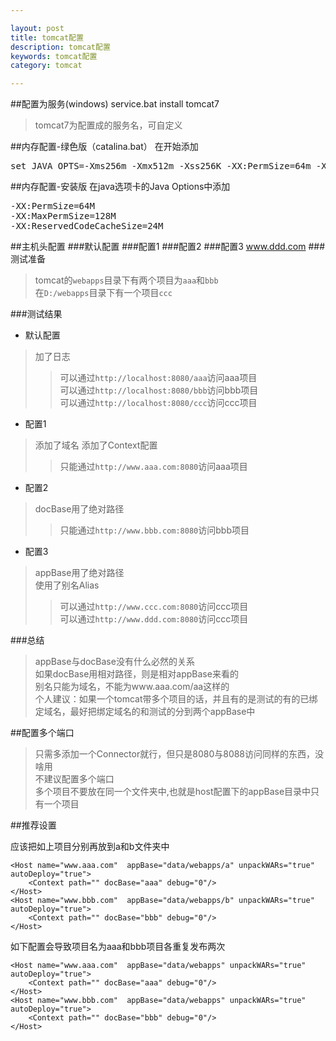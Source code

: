 ```yaml
---

layout: post
title: tomcat配置
description: tomcat配置
keywords: tomcat配置
category: tomcat

---
```

##配置为服务(windows)
	service.bat install tomcat7
> tomcat7为配置成的服务名，可自定义

##内存配置-绿色版（catalina.bat）
在开始添加
<pre>
set JAVA_OPTS=-Xms256m -Xmx512m -Xss256K -XX:PermSize=64m -XX:MaxPermSize=128m 
</pre>

##内存配置-安装版
在java选项卡的Java Options中添加
<pre>
-XX:PermSize=64M
-XX:MaxPermSize=128M
-XX:ReservedCodeCacheSize=24M
</pre>

##主机头配置
###默认配置
	<Host name="localhost"  appBase="webapps" unpackWARs="true" autoDeploy="true">
		<Valve className="org.apache.catalina.valves.AccessLogValve" directory="logs" prefix="localhost_access_log." suffix=".txt"  pattern="%h %l %u %t &quot;%r&quot; %s %b" />
	</Host>
###配置1
	<Host name="www.aaa.com"  appBase="webapps" unpackWARs="true" autoDeploy="true">
		<Context path="" docBase="aaa" debug="0"/>
	</Host>
###配置2
	<Host name="www.bbb.com"  appBase="webapps" unpackWARs="true" autoDeploy="true">
		<Context path="" docBase="D:/Program Files (x86)/apache-tomcat-7.0.55/webapps/bbb" debug="0"/>
	</Host>
###配置3
	<Host name="www.ccc.com"  appBase="D:/webapps" unpackWARs="true" autoDeploy="true">
		<Alias>www.ddd.com</Alias>
		<Context path="" docBase="ccc" debug="0"/>
	</Host>
###测试准备
> tomcat的`webapps`目录下有两个项目为`aaa`和`bbb`  
> 在`D:/webapps`目录下有一个项目`ccc`

###测试结果
- 默认配置
> 加了日志 
> > 可以通过`http://localhost:8080/aaa`访问aaa项目   
> > 可以通过`http://localhost:8080/bbb`访问bbb项目   
> > 可以通过`http://localhost:8080/ccc`访问ccc项目   

- 配置1
> 添加了域名 
> 添加了Context配置
> > 只能通过`http://www.aaa.com:8080`访问aaa项目   

- 配置2
> docBase用了绝对路径 
> > 只能通过`http://www.bbb.com:8080`访问bbb项目  

- 配置3
> appBase用了绝对路径  
> 使用了别名Alias 
> > 可以通过`http://www.ccc.com:8080`访问ccc项目  
> > 可以通过`http://www.ddd.com:8080`访问ccc项目 

###总结
>  appBase与docBase没有什么必然的关系  
>  如果docBase用相对路径，则是相对appBase来看的  
>  别名只能为域名，不能为www.aaa.com/aa这样的  
>  个人建议：如果一个tomcat带多个项目的话，并且有的是测试的有的已绑定域名，最好把绑定域名的和测试的分到两个appBase中
  
##配置多个端口
	<Connector port="8080" protocol="HTTP/1.1" connectionTimeout="20000" redirectPort="8443" />
	<Connector port="8088" protocol="HTTP/1.1" connectionTimeout="20000" redirectPort="8443" />

> 只需多添加一个Connector就行，但只是8080与8088访问同样的东西，没啥用    
> 不建议配置多个端口   
> 多个项目不要放在同一个文件夹中,也就是host配置下的appBase目录中只有一个项目   

##推荐设置

应该把如上项目分别再放到a和b文件夹中  

	<Host name="www.aaa.com"  appBase="data/webapps/a" unpackWARs="true" autoDeploy="true">
		<Context path="" docBase="aaa" debug="0"/>
	</Host>
	<Host name="www.bbb.com"  appBase="data/webapps/b" unpackWARs="true" autoDeploy="true">
		<Context path="" docBase="bbb" debug="0"/>
	</Host>

如下配置会导致项目名为aaa和bbb项目各重复发布两次  

	<Host name="www.aaa.com"  appBase="data/webapps" unpackWARs="true" autoDeploy="true">
		<Context path="" docBase="aaa" debug="0"/>
	</Host>
	<Host name="www.bbb.com"  appBase="data/webapps" unpackWARs="true" autoDeploy="true">
		<Context path="" docBase="bbb" debug="0"/>
	</Host>


